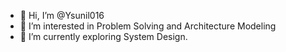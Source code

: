 - 👋 Hi, I’m @Ysunil016
- 👀 I’m interested in Problem Solving and Architecture Modeling
- 🌱 I’m currently exploring System Design.

<!---
Ysunil016/Ysunil016 is a ✨ special ✨ repository because its `README.md` (this file) appears on your GitHub profile.
You can click the Preview link to take a look at your changes.
--->
